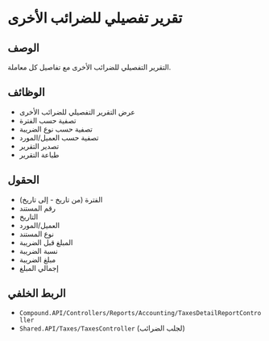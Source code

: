 # تقرير تفصيلي للضرائب الأخرى

## الوصف
التقرير التفصيلي للضرائب الأخرى مع تفاصيل كل معاملة.

## الوظائف
- عرض التقرير التفصيلي للضرائب الأخرى
- تصفية حسب الفترة
- تصفية حسب نوع الضريبة
- تصفية حسب العميل/المورد
- تصدير التقرير
- طباعة التقرير

## الحقول
- الفترة (من تاريخ - إلى تاريخ)
- رقم المستند
- التاريخ
- العميل/المورد
- نوع المستند
- المبلغ قبل الضريبة
- نسبة الضريبة
- مبلغ الضريبة
- إجمالي المبلغ

## الربط الخلفي
- `Compound.API/Controllers/Reports/Accounting/TaxesDetailReportController`
- `Shared.API/Taxes/TaxesController` (لجلب الضرائب)
